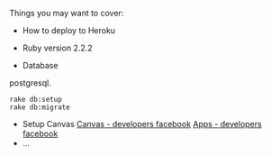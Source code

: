 Things you may want to cover:

* How to deploy to Heroku

* Ruby version
2.2.2

* Database

postgresql.

```
rake db:setup
rake db:migrate
```

* Setup Canvas
[Canvas - developers facebook](https://developers.facebook.com/docs/games/canvas)
[Apps - developers facebook](https://developers.facebook.com/apps)
* ...
